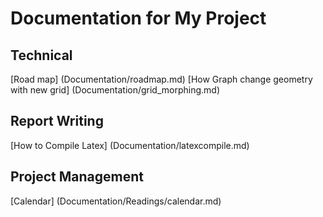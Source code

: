 # Documentation for My Project

## Technical
[Road map] (Documentation/roadmap.md)
[How Graph change geometry with new grid] (Documentation/grid_morphing.md)

## Report Writing
[How to Compile Latex] (Documentation/latexcompile.md)

## Project Management
[Calendar] (Documentation/Readings/calendar.md)
